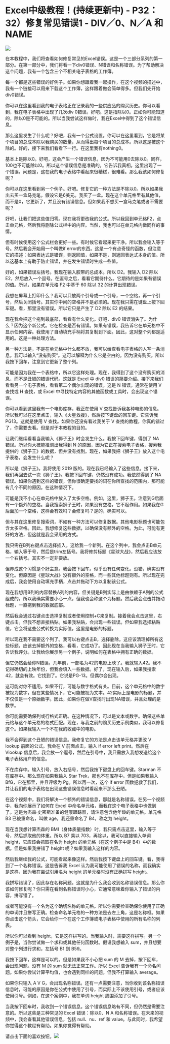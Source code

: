 # Excel中级教程！(持续更新中) - P32：32）修复常见错误1 - DIV／0、N／A 和 NAME 

![](img/a4c5d4348b8f0db6a99a8f0818bc7cea_0.png)

在本教程中，我们将查看如何修复常见的Excel错误。这是一个三部分系列的第一部分。在第一部分中，我们将看一下div0错误、N错误和名称错误。为了帮助解决这个问题，我有一个包含三个不相关电子表格的工作簿。

每一个都是这些错误的好例子。如果你想跟着我一起操作，在这个视频的描述中，我有一个链接可以用来下载这个工作簿，这样跟着做会简单得多。但我们先开始div0错误。

你可以在这里看到我的电子表格正在记录我的一些供应品的购买历史。你可以看到，我在电子表格中出现了几次div 0错误。好吧。这是指除以0。正如你可能知道的，除以0是不可能的。所以当我尝试这样做时，我在Excel中得到了这个错误信息。

那么这里发生了什么呢？好吧，我有一个公式设置。你可以在这里看到，它是将某个项目的总成本除以我购买的数量，从而得出每个项目的总成本。所以这是被这个除的。好的，接下来我们看看下一行。在这里我有nothing0。

基本上是除以0。好吧，这会产生一个错误信息，因为不可能用0去除以0。同样，100也不可能除以0。所以这个错误信息是准确的。它告诉我真相。这里出现了一个错误。问题是，这在我的电子表格中看起来很糟糕，很难看。那么我该如何修复呢？

你可以在这里看到另一个例子。好吧。修复它的一种方法是不除以0。所以如果我出去买一盒马克笔。假设它是6美元。我买了一盒。现在这个单元格里有其他值，而不是0，它更新了，并且没有错误信息。但如果我不想买一盒马克笔或者不需要呢？

好吧，让我们把这些值归零。现在我将更改我的公式。所以我回到单元格F2，点击单元格，然后我将删除公式栏中的内容。当然，我也可以在单元格内做同样的事情。

但有时候使用这个公式栏会更好一些。有时候它看起来更干净。所以我会输入等于号。然后我会开始用一个叫做if error的东西。这是一个有点奇怪的函数，但注意它的描述：如果表达式是错误，则返回值，如果不是，则返回表达式本身的值。所以这基本上有助于防止错误，并在发生错误时生成一些值。

好的，如果错误左括号。我现在输入胶带的总成本。所以 D2。我输入 D2 除以 E2，然后放入一个逗号。在逗号之后，看看它期待什么。它期待的是如果有错误的值。所以，如果在单元格 F2 中基于 60 除以 32 的计算出现错误。

我想在屏幕上打印什么？我可以只放两个引号或一个引号，一个空格，再一个引号，然后关闭括号。其实你中间的空格并不是必须的。现在我只需在键盘上按下回车键。看，那里没有错误。所以它只是产生了 D2 除以 E2 的结果。

现在我会把这个拖到最底部，看看有什么变化。好吧，div0 错误消失了。为什么？因为这个新公式。它在检查是否有错误。如果有错误，我告诉它在单元格中不显示任何内容。我使用了自动填充手柄将其复制到下面。因此，这对整个列都是适用的。这是一种处理方法。

另一种方法是，不是在单元格中什么都不放，我可以给查看电子表格的人写一条消息。我可以输入“没有购买”。这可以解释为什么它是空白的。因为没有购买。所以我按下回车，注意到它更新了整个列。

可能是因为我在一个表格中，所以它这样处理。现在，我得到了这个没有购买的消息，而不是丑陋的错误代码。这就是 Excel 中 div0 错误的简要介绍。接下来我们看看另一个电子表格，看看第二个偶尔出现的错误。这是 N 错误。通常在使用 V 查找或 H 查找，或 Excel 中寻找特定内容的其他函数或工具时，会出现这个错误。

你可以看到这里我有一个电影库存，我正在使用 V 查找告诉我各种电影的信息。所以我可以在这里点击，输入《火星救援》，然后按下键盘的回车键。它告诉我 PG13。这就是使用 V 查找。如果你还没有看过我关于 V 查找的教程，你真的错过了，你需要去看。但是对于本教程的目的。

让我们继续看看当我输入《狮子王》时会发生什么。我按下回车键，得到了 NA 错误。所以你大概能推测出我得到 N 的原因，因为它正在搜索电子表格，搜索我提供的《狮子王》的数据，但并没有找到。现在，如果我把《狮子王》放入这个电子表格，会发生什么呢？

所以是《狮子王》。我将使用 2019 版的。现在我已经输入了这些信息。接下来，我们再回去试一次《狮子王》。我按下回车键，仍然没有成功。我依然得到了 NA 错误。如果你遇到这样的错误，但你很确定要找的词在你所查找的范围内，那可能有几个不同的原因。在这种情况下。

可能是我不小心在单元格中放入了太多空格。例如，这里，狮子王。注意到G后面有一个额外的空格。当我搜索狮子王时，如果没有空格，它不起作用。如果我在G后面加一个空格，这样会有效吗？会修复吗？是的，确实可以。

但与其在这里修复搜索词，不如有一种方法可以修复数据。其他电影标题也可能包含太多空格。因此，我想修复这些数据，以确保没有额外的空格。为此，可能有更好的方法，但这就是我会采用的方式。

我只需在B列右键点击选择插入。这给我一个新列。在这个列中，我会点击B单元格，输入等于号，然后是trim左括号。我将修剪标题《星球大战》，然后我应该放一个右括号。其实不一定非要放。

但养成这个习惯是个好主意。我会按下回车。似乎没有任何变化。没错，确实没有变化。但原因是《星球大战》没有额外的空格，而一些其他标题则有。所以现在完成后，我会使用自动填充手柄，点击并拖动下方以复制该公式。

现在我想用B列的内容替换A列的内容，但关键是B列实际上是由依赖于A列的公式组成的。所以我确实需要小心一点，但我也会称这个为标题。然后我会点击并拖动标题，一直拖到我的数据底部。

然后我会通过右键点击选择复制或者使用控制+C来复制。接着我会点击这里，右键点击。但我不想直接粘贴。如果我粘贴，会出现一些错误。但如果我选择粘贴值，它会将这些公式转换为实际值，这里是电影的标题。

所以现在我不需要这个列了。我可以右键点击B，选择删除。这应该清理掉所有这些标题，应该去掉额外的空格，看看，它成功了。因此现在当我输入狮子王时，它告诉我评分。让我给你展示另一个例子，说明如何在表格中拥有正确的数据。

但它仍然会给你N错误。几年前，一部名为42的电影上映了。我就输入42。我不记得确切的上映年份，但我会填入一些数据。好了，现在输入后，如果我搜索42，就会有效。它找到了。它说是PG-13。但偶尔会出现。

这可能对你不适用。如果不行，可能与数字格式有关。目前，这个单元格中的数字被视为数字，但在某些情况下，它可能被视为文本。42实际上是电影的标题，并不仅仅是一个原始数字。因此，如果你在做V查找时出现NA错误，并且处理的是数字。

你可能需要确保列或行格式正确。在这种情况下，可以是文本或数字。确保这些单元格与这个单元格的格式匹配。现在，与我之前的购买历史示例类似，我可以修复这个。如果我输入一个不在我的收藏中的电影。

我不会得到这个丑陋的错误信息。我修复它的方法是点击该单元格并更改 V lookup 前面的公式。我会在 V 前面点击，输入 if error left print。然后在 Vlookup 信息后，我会放一个逗号，然后在引号中，我只需放入我想发送给这个电子表格用户的信息。

不在库存中。输入引号，放入右括号，然后我按下键盘上的回车键。Starman 不在库存中。那么现在如果我输入 Star Trek，那也不在库存中。但是如果我输入 BfG，它在那里，并且评级为 Pg。所以再一次，这个 if error 函数拯救了我们，并让我们的电子表格在出现这些错误信息时看起来不那么丑陋。

在这个视频中，我们将解决一个额外的错误信息，那就是名称错误。在另一个视频中，我向你展示了如何在 Excel 中命名单元格，而我在这个电子表格中也做到了。这是为杰森·史密斯准备的健康跟踪器，请注意包含他年龄的单元格。单元格 B3 已被重命名，叫做 age。我还重命名了 B4，称之为 height。

现在当我想计算杰森的 BMI（身体质量指数）时，我只需点击这里，输入等于号，然后抓取他的体重。所以 B7 乘以 703，再除以，我可以直接输入单词 height，它应该会抓取在名为 height 的单元格（在这个例子中是 B4）中的数据。但是如果我拼错了 height 呢？如果我输入这样的内容。

然后我继续我的公式，可能看起来像这样。然后我按下键盘上的回车键。看，我得到了一个名称错误。这是告诉我 Excel 认为我可能使用了错误的名称，而我确实是这样，因为我在尝试引用名为 height 的单元格时没有正确拼写 height。

我拼写错误了，因此存在名称问题。这就是为什么我会收到名称错误信息。那么你该如何修复呢？你只需在看到名称错误时小心，它通常意味着你输入了错误的内容，拼写错了。

或者可能没有一个名为这个确切名称的单元格。所以你需要检查确保你使用了正确的单词并且拼写正确。检查命名单元格的一种方法是去左上角，这是名称框。如果你点击这个箭头，它会给你一个在这个工作簿或电子表格中使用的所有名称的列表。

所以你可以看到 height，它是这样拼写的。当我输入时，需要这样拼写。另一个例子是，当你尝试做一个求和或其他任何函数时。假设我想输入 sum，并且想要对整个列进行求和，左括号 B1 到 B59。

我按下回车，这样是可以的。但是如果我不小心把 sum 的 M 去掉，按下回车，会出现问题。没有 M 的 sum 就无法正常工作。所以 Excel 告诉我有一个命名问题。如果你尝试计算平均值，也会遇到同样的问题。但我不打算输入 average。

如果你只输入 A V G，会出现名称错误。还有一点需要注意，当你收到该名称错误信息时，可能的原因是你在公式中使用了引号，而实际上不该使用引号，或者应该使用引号。例如，在这个案例中，我在单词 height 周围添加了引号。

当我按下回车时，我收到一个错误信息。这个错误信息略有不同，但仍然是需要注意的。所以这些是三种常见的 Excel 错误：除以0、N A 和名称错误。在未来的视频中，我会查看其他错误信息，包括 null、nu、ref 和 value。与此同时，我希望你觉得这个教程有帮助。如果你觉得有帮助。

请点击下面的喜欢按钮。![](img/a4c5d4348b8f0db6a99a8f0818bc7cea_2.png)
